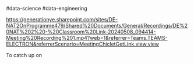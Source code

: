 #data-science #data-engineering 

https://generationye.sharepoint.com/sites/DE-NAT2OnProgramme479/Shared%20Documents/General/Recordings/DE%20NAT%202%20-%20Classroom%20Link-20240508_094414-Meeting%20Recording%201.mp4?web=1&referrer=Teams.TEAMS-ELECTRON&referrerScenario=MeetingChicletGetLink.view.view 


To catch up on